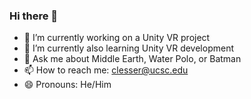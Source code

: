 ### Hi there 👋

- 🔭 I’m currently working on a Unity VR project
- 🌱 I’m currently also learning Unity VR development
- 💬 Ask me about Middle Earth, Water Polo, or Batman
- 📫 How to reach me: clesser@ucsc.edu
- 😄 Pronouns: He/Him
<!--
**chlesser/chlesser** is a ✨ _special_ ✨ repository because its `README.md` (this file) appears on your GitHub profile.

Here are some ideas to get you started:

-->
